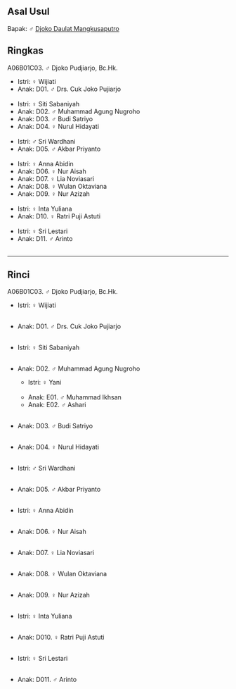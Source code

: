 ## Asal Usul

Bapak: ♂ [Djoko Daulat Mangkusaputro][up] 

## Ringkas

A06B01C03. ♂ Djoko Pudjiarjo, Bc.Hk.
	<br/>

*	Istri: ♀ Wijiati
*	Anak: D01. ♂ Drs. Cuk Joko Pujiarjo
	<br/><br/>
*	Istri: ♀ Siti Sabaniyah
*	Anak: D02. ♂ Muhammad Agung Nugroho
*	Anak: D03. ♂ Budi Satriyo
*	Anak: D04. ♀ Nurul Hidayati
	<br/><br/>
*	Istri: ♂ Sri Wardhani
*	Anak: D05. ♂ Akbar Priyanto
	<br/><br/>
*	Istri: ♀ Anna Abidin
*	Anak: D06. ♀ Nur Aisah
*	Anak: D07. ♀ Lia Noviasari
*	Anak: D08. ♀ Wulan Oktaviana
*	Anak: D09. ♀ Nur Azizah
	<br/><br/>
*	Istri: ♀ Inta Yuliana
*	Anak: D10. ♀ Ratri Puji Astuti
	<br/><br/>
*	Istri: ♀ Sri Lestari
*	Anak: D11. ♂ Arinto
	<br/><br/>

-- -- --

## Rinci

A06B01C03. ♂ Djoko Pudjiarjo, Bc.Hk.
	<br/>

*	Istri: ♀ Wijiati
	<br/><br/>

*	Anak: D01. ♂ Drs. Cuk Joko Pujiarjo
	<br/><br/>

*	Istri: ♀ Siti Sabaniyah
	<br/><br/>

*	Anak: D02. ♂ Muhammad Agung Nugroho
	*	Istri: ♀ Yani
	<br/><br/>
	*	Anak: E01. ♂ Muhammad Ikhsan
	*	Anak: E02. ♂ Ashari
	<br/><br/>

*	Anak: D03. ♂ Budi Satriyo
	<br/><br/>

*	Anak: D04. ♀ Nurul Hidayati
	<br/><br/>

*	Istri: ♂ Sri Wardhani
	<br/><br/>

*	Anak: D05. ♂ Akbar Priyanto
	<br/><br/>

*	Istri: ♀ Anna Abidin
	<br/><br/>

*	Anak: D06. ♀ Nur Aisah
	<br/><br/>

*	Anak: D07. ♀ Lia Noviasari
	<br/><br/>

*	Anak: D08. ♀ Wulan Oktaviana
	<br/><br/>

*	Anak: D09. ♀ Nur Azizah
	<br/><br/>

*	Istri: ♀ Inta Yuliana
	<br/><br/>

*	Anak: D010. ♀ Ratri Puji Astuti
	<br/><br/>

*	Istri: ♀ Sri Lestari
	<br/><br/>

*	Anak: D011. ♂ Arinto
	<br/><br/>

[up]: https://github.com/epsi-rns/gitodipuro/blob/master/tree/A06/B01.md

